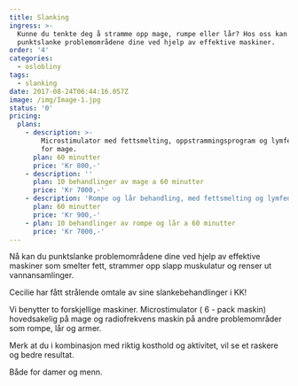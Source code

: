 ```yaml
---
title: Slanking
ingress: >-
  Kunne du tenkte deg å stramme opp mage, rumpe eller lår? Hos oss kan du
  punktslanke problemområdene dine ved hjelp av effektive maskiner.
order: '4'
categories:
  - oslobliny
tags:
  - slanking
date: 2017-08-24T06:44:16.057Z
image: /img/Image-1.jpg
status: '0'
pricing:
  plans:
    - description: >-
        Microstimulator med fettsmelting, oppstrammingsprogram og lymfedrenasje
        for mage.
      plan: 60 minutter
      price: 'Kr 800,-'
    - description: ''
      plan: 10 behandlinger av mage a 60 minutter
      price: 'Kr 7000,-'
    - description: 'Rompe og lår behandling, med fettsmelting og lymfedrenasje.'
      plan: 60 minutter
      price: 'Kr 900,-'
    - plan: 10 behandlinger av rompe og lår a 60 minutter
      price: 'Kr 7000,-'
---
```

Nå kan du punktslanke problemområdene dine ved hjelp av effektive maskiner som smelter fett, strammer opp slapp muskulatur og renser ut vannansamlinger. 

Cecilie har fått strålende omtale av sine slankebehandlinger i KK! 

Vi benytter to forskjellige maskiner. Microstimulator ( 6 - pack maskin) hovedsakelig på mage og radiofrekvens maskin på andre problemområder som rompe, lår og armer.

Merk at du i kombinasjon med riktig kosthold og aktivitet, vil se et raskere og bedre resultat.

Både for damer og menn.
